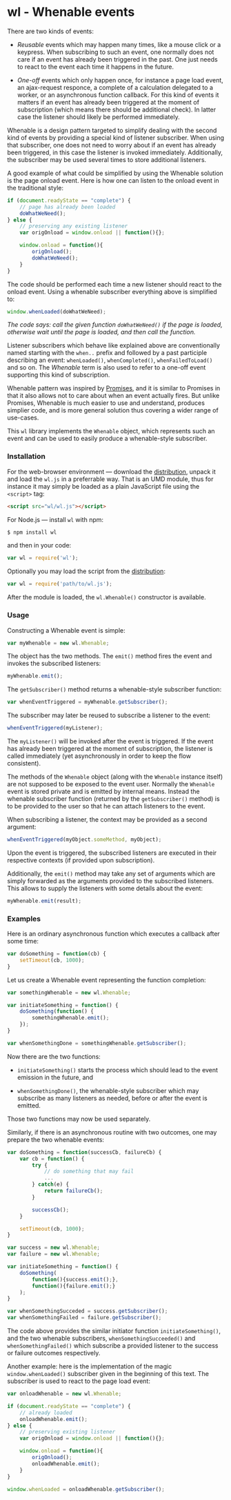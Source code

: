 wl - Whenable events
====================

There are two kinds of events:

- *Reusable* events which may happen many times, like a mouse click or
  a keypress. When subscribing to such an event, one normally does not
  care if an event has already been triggered in the past. One just
  needs to react to the event each time it happens in the future.

- *One-off* events which only happen once, for instance a page load
  event, an ajax-request responce, a complete of a calculation
  delegated to a worker, or an asynchronous function callback. For
  this kind of events it matters if an event has already been
  triggered at the moment of subscription (which means there should be
  additional check). In latter case the listener should likely be
  performed immediately.

Whenable is a design pattern targeted to simplify dealing with the
second kind of events by providing a special kind of listener
subscriber.  When using that subscriber, one does not need to worry
about if an event has already been triggered, in this case the
listener is invoked immediately. Additionally, the subscriber may be
used several times to store additional listeners.

A good example of what could be simplified by using the Whenable
solution is the page onload event. Here is how one can listen to the
onload event in the traditional style:

```js
if (document.readyState == "complete") {
    // page has already been loaded
    doWhatWeNeed();
} else {
    // preserving any existing listener
    var origOnload = window.onload || function(){};

    window.onload = function(){
        origOnload();
        doWhatWeNeed();
    }
}
```

The code should be performed each time a new listener should react to
the onload event. Using a whenable subscriber everything above is
simplified to:


```js
window.whenLoaded(doWhatWeNeed);
```

*The code says: call the given function `doWhatWeNeed()` if the page
is loaded, otherwise wait until the page is loaded, and then call the
function.*

Listener subscribers which behave like explained above are
conventionally named starting with the `when..` prefix and followed by
a past participle describing an event: `whenLoaded()`,
`whenCompleted()`, `whenFailedToLoad()` and so on. The *Whenable* term
is also used to refer to a one-off event supporting this kind of
subscription.

Whenable pattern was inspired by
[Promises](http://www.html5rocks.com/en/tutorials/es6/promises/), and
it is similar to Promises in that it also allows not to care about
when an event actually fires. But unlike Promises, Whenable is much
easier to use and understand, produces simplier code, and is more
general solution thus covering a wider range of use-cases.

This `wl` library implements the `Whenable` object, which represents
such an event and can be used to easily produce a whenable-style
subscriber.


### Installation

For the web-browser environment — download the
[distribution](https://github.com/asvd/wl/releases/download/v0.2.1/wl-0.2.1.tar.gz),
unpack it and load the `wl.js` in a preferrable way. That is an
UMD module, thus for instance it may simply be loaded as a plain
JavaScript file using the `<script>` tag:

```html
<script src="wl/wl.js"></script>
```

For Node.js — install `wl` with npm:

```sh
$ npm install wl
```

and then in your code:

```js
var wl = require('wl');
```

Optionally you may load the script from the
[distribution](https://github.com/asvd/wl/releases/download/v0.2.1/wl-0.2.1.tar.gz):

```js
var wl = require('path/to/wl.js');
```

After the module is loaded, the `wl.Whenable()` constructor is
available.



### Usage

Constructing a Whenable event is simple:

```js
var myWhenable = new wl.Whenable;
```

The object has the two methods. The `emit()` method fires the event
and invokes the subscribed listeners:

```js
myWhenable.emit();
```

The `getSubscriber()` method returns a whenable-style subscriber
function:

```js
var whenEventTriggered = myWhenable.getSubscriber();
```

The subscriber may later be reused to subscribe a listener to the
event:

```js
whenEventTriggered(myListener);
```

The `myListener()` will be invoked after the event is triggered. If
the event has already been triggered at the moment of subscription,
the listener is called immediately (yet asynchronously in order to
keep the flow consistent).

The methods of the `Whenable` object (along with the `Whenable`
instance itself) are not supposed to be exposed to the event
user. Normally the `Whenable` event is stored private and is emitted
by internal means. Instead the whenable subscriber function (returned
by the `getSubscriber()` method) is to be provided to the user so that
he can attach listeners to the event.

When subscribing a listener, the context may be provided as a second
argument:

```js
whenEventTriggered(myObject.someMethod, myObject);
```

Upon the event is triggered, the subscribed listeners are executed in
their respective contexts (if provided upon subscription).

Additionally, the `emit()` method may take any set of arguments which
are simply forwarded as the arguments provided to the subscribed
listeners. This allows to supply the listeners with some details about
the event:

```js
myWhenable.emit(result);
```



### Examples


Here is an ordinary asynchronous function which executes a callback
after some time:

```js
var doSomething = function(cb) {
    setTimeout(cb, 1000);
}
```

Let us create a Whenable event representing the function completion:


```js
var somethingWhenable = new wl.Whenable;

var initiateSomething = function() {
    doSomething(function() {
        somethingWhenable.emit();
    });
}

var whenSomethingDone = somethingWhenable.getSubscriber();
```

Now there are the two functions:

- `initiateSomething()` starts the process which should lead to the
  event emission in the future, and

- `whenSomethingDone()`, the whenable-style subscriber which may
  subscribe as many listeners as needed, before or after the event
  is emitted.

Those two functions may now be used separately.

Similarly, if there is an asynchronous routine with two outcomes, one
may prepare the two whenable events:


```js
var doSomething = function(successCb, failureCb) {
    var cb = function() {
        try {
            // do something that may fail
            ...
        } catch(e) {
            return failureCb();
        }

        successCb();
    }

    setTimeout(cb, 1000);
}
```


```js
var success = new wl.Whenable;
var failure = new wl.Whenable;

var initiateSomething = function() {
    doSomething(
        function(){success.emit();},
        function(){failure.emit();}
    );
}

var whenSomethingSucceded = success.getSubscriber();
var whenSomethingFailed = failure.getSubscriber();
```

The code above provides the similar initiator function
`initiateSomething()`, and the two whenable subscribers,
`whenSomethingSucceeded()` and `whenSomethingFailed()` which subscribe
a provided listener to the success or failure outcomes respectively.

Another example: here is the implementation of the magic
`window.whenLoaded()` subscriber given in the beginning of this
text. The subscriber is used to react to the page load event:

```js
var onloadWhenable = new wl.Whenable;

if (document.readyState == "complete") {
    // already loaded
    onloadWhenable.emit();
} else {
    // preserving existing listener
    var origOnload = window.onload || function(){};

    window.onload = function(){
        origOnload();
        onloadWhenable.emit();
    }
}

window.whenLoaded = onloadWhenable.getSubscriber();
```

